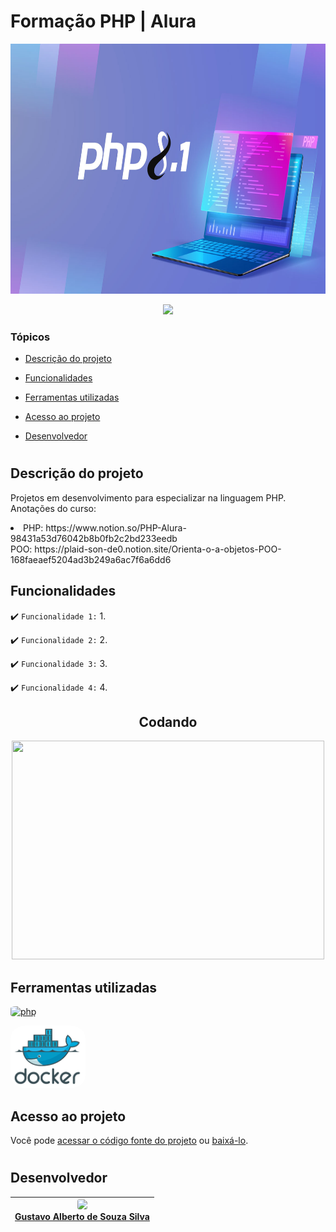# Formação PHP | Alura

<p align="center">
   <img src="https://github.com/GusAlberto/Curso_Alura/blob/main/TrilhaPHP-Alura/img/php.jpg?raw=true" width="1024" height="400">
</p>

<p align="center">
  <img src="http://img.shields.io/static/v1?label=STATUS&message=EM%20DESENVOLVIMENTO&color=RED&style=for-the-badge">
</p>

### Tópicos 

- [Descrição do projeto](#descrição-do-projeto)

- [Funcionalidades](#funcionalidades)

- [Ferramentas utilizadas](#ferramentas-utilizadas)

- [Acesso ao projeto](#acesso-ao-projeto)

- [Desenvolvedor](#desenvolvedor)

#
## Descrição do projeto 

<p align="justify">
 Projetos em desenvolvimento para especializar na linguagem PHP.
   <br>
 Anotações do curso:
   <li
      <br>
      PHP: https://www.notion.so/PHP-Alura-98431a53d76042b8b0fb2c2bd233eedb
      <br>
      POO: https://plaid-son-de0.notion.site/Orienta-o-a-objetos-POO-168faeaef5204ad3b249a6ac7f6a6dd6
   </li>
</p>

##

## Funcionalidades

:heavy_check_mark: `Funcionalidade 1:` 1.

:heavy_check_mark: `Funcionalidade 2:` 2.

:heavy_check_mark: `Funcionalidade 3:` 3.

:heavy_check_mark: `Funcionalidade 4:` 4.

##

<div align="center">
   
## Codando

<img src="https://clubedosgeeks.com.br/wp-content/uploads/2016/01/dormrm.gif" width="500" height="350">

</div>

##

## Ferramentas utilizadas
<div
     style={
      display: "flex",
      flex-direction: "row"}>
      
   <borderRadius>
   <a href="https://www.php.net" target="_blank"> <img src="https://kinsta.com/pt/wp-content/uploads/sites/3/2019/05/o-que-php-1024x512.png" alt="php" width="120" height="100" class="border-radius"/> </a> 
   </borderRadius>

   <a href="https://www.docker.com/" target="_blank"> <img src="https://github.com/GusAlberto/Curso_Alura/blob/main/TrilhaPHP-Alura/img/docker.png?raw=true" width="120" height="100" class="border-radius"/> </a> 
</div>

##

## Acesso ao projeto

Você pode [acessar o código fonte do projeto](https://github.com/GusAlberto/Curso_Alura/tree/main/TrilhaPHP-Alura) ou [baixá-lo](https://github.com/GusAlberto/Curso_Alura/archive/refs/heads/main.zip).

#

## Desenvolvedor

| [<img src="https://avatars.githubusercontent.com/u/93230453?v=4" width=115><br>Gustavo Alberto de Souza Silva</sub>](https://github.com/GusAlberto) |   
| :---: |

<style>
   a>img{
      border-radius: 20%;
   }
   
   </style>
